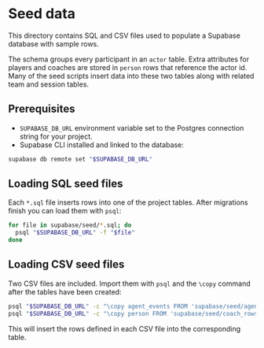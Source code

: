 # Seed data

This directory contains SQL and CSV files used to populate a Supabase database with sample rows.

The schema groups every participant in an `actor` table. Extra attributes for players and coaches are stored in `person` rows that reference the actor id. Many of the seed scripts insert data into these two tables along with related team and session tables.

## Prerequisites

- `SUPABASE_DB_URL` environment variable set to the Postgres connection string for your project.
- Supabase CLI installed and linked to the database:

```bash
supabase db remote set "$SUPABASE_DB_URL"
```

## Loading SQL seed files

Each `*.sql` file inserts rows into one of the project tables. After migrations finish you can load them with `psql`:

```bash
for file in supabase/seed/*.sql; do
  psql "$SUPABASE_DB_URL" -f "$file"
done
```
<!-- update readme files for actor/person structure -->

## Loading CSV seed files

Two CSV files are included. Import them with `psql` and the `\copy` command after the tables have been created:

```bash
psql "$SUPABASE_DB_URL" -c "\copy agent_events FROM 'supabase/seed/agent_events_rows.csv' CSV HEADER"
psql "$SUPABASE_DB_URL" -c "\copy person FROM 'supabase/seed/coach_rows.csv' CSV HEADER"
```

This will insert the rows defined in each CSV file into the corresponding table.
